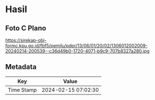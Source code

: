 # Hasil

## Foto C Plano

https://sirekap-obj-formc.kpu.go.id/fbf5/pemilu/pdpr/13/06/01/20/02/1306012002009-20240214-200539--c36d49b0-1720-4071-b9c9-707b8327a280.jpg


## Metadata

| Key        | Value               |
| ---------- | ------------------- |
| Time Stamp | 2024-02-15 07:02:30 |




